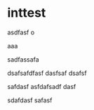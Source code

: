 # inttest

asdfasf
o

aaa

sadfassafa

dsafsafdfasf
dasfsaf
dsafsf

safdasf
asfdafsadf
dasf

sdafdasf
safasf
